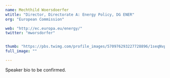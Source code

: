```yaml
---
name: Mechthild Woersdoerfer
wtitle: "Director, Directorate A: Energy Policy, DG ENER"
org: "European Commission"

web: "http://ec.europa.eu/energy/"
twitter: "mworsdorfer"


thumb: "https://pbs.twimg.com/profile_images/570976293227728896/1seqNvpK.jpeg"
full_image: ""

---
```


Speaker bio to be confirmed.